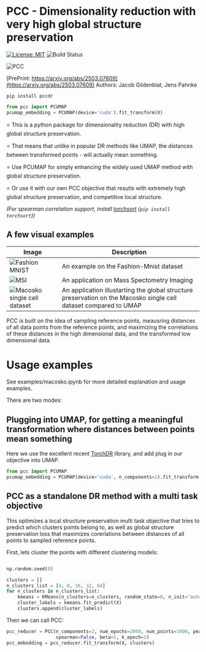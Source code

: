 # PCC - Dimensionality reduction with very high global structure preservation

[![License: MIT](https://img.shields.io/badge/License-MIT-yellow.svg)](https://opensource.org/licenses/MIT)
![Build Status](https://github.com/jacobgil/pcc/workflows/Tests/badge.svg)

![PCC](logo.png)

[PrePrint: https://arxiv.org/abs/2503.07609](https://arxiv.org/abs/2503.07609)
Authors: Jacob Gildenblat, Jens Pahnke

`pip install pccdr`

```python
from pcc import PCUMAP
pcumap_embedding = PCUMAP(device='cuda').fit_transform(X)
```

⭐ This is a python package for dimensionality reduction (DR) with high global structure preservation.

⭐ That means that unlike in popular DR methods like UMAP, the distances between transformed points - will actually mean something.

⭐ Use PCUMAP for simply enhancing the widely used UMAP method with global structure preservation.

⭐ Or use it with our own PCC objective that resutls with extremely high global structure preservation, and competitive local structure.


*(For spearman correlation support, install [torchsort](https://github.com/teddykoker/torchsort) (`pip install torchsort`))*

## A few visual examples

| Image | Description |
|-------|-------------|
| ![Fashion MNIST](examples/gallery1.png) | An example on the Fashion-Mnist dataset |
| ![MSI](examples/msi.png) | An application on Mass Spectometry Imaging |
| ![Macosko single cell dataset](examples/distances.png) | An application illustarting the global structure preservation on the Macosko single cell dataset compared to UMAP|



PCC is built on the idea of sampling reference points, meausring distances of all data points from the reference points, and maximizing the correlations of these distances in the high dimensional data, and the transformed low dimensional data.


# Usage examples
See examples/macosko.ipynb for more detailed explanation and usage examples.


There are two modes:

## Plugging into UMAP, for getting a meaningful transformation where distances between points mean something

Here we use the excellent recent [TorchDR](https://github.com/TorchDR/TorchDR) library, and add plug in our objective into UMAP.

```python
from pcc import PCUMAP
pcumap_embedding = PCUMAP(device='cuda', n_components=2).fit_transform(X)
```


## PCC as a standalone DR method with a multi task objective

This optimizes a local structure preservation multi task objective that tries to predict which clusters points belong to,
as well as global structure preservation loss that maximizes corerlations between distances of all points to sampled reference points.

First, lets cluster the points with different clustering models:

```python

np.random.seed(0)

clusters = []
n_clusters_list = [4, 8, 16, 32, 64]
for n_clusters in n_clusters_list:
    kmeans = KMeans(n_clusters=n_clusters, random_state=0, n_init="auto")
    cluster_labels = kmeans.fit_predict(X)
    clusters.append(cluster_labels)
```


Then we can call PCC:

```python
pcc_reducer = PCC(n_components=2, num_epochs=2000, num_points=1000, pearson=True, 
                  spearman=False, beta=5, k_epoch=2)
pcc_embedding = pcc_reducer.fit_transform(X, clusters)
```
